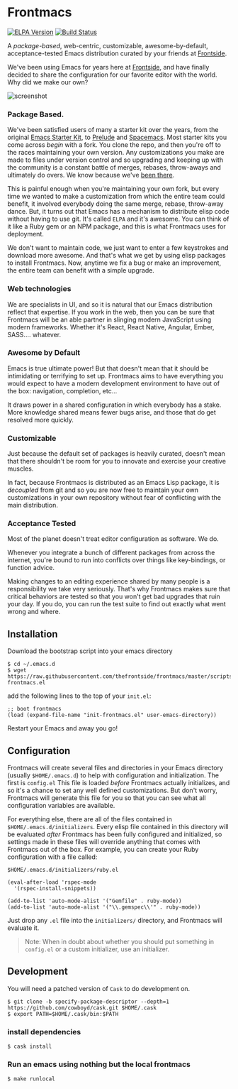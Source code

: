 # Frontmacs

[![ELPA Version](https://cdn.rawgit.com/thefrontside/frontmacs/master/elpa.svg?raw=true)](http://elpa.frontside.io/archive-contents)
[![Build Status](https://travis-ci.org/thefrontside/frontmacs.svg?branch=master)](https://travis-ci.org/thefrontside/frontmacs)

A _package-based_, web-centric, customizable, awesome-by-default,
acceptance-tested Emacs distribution curated by your friends at
[Frontside][frontside].

We've been using Emacs for years here at [Frontside][frontside], and
have finally decided to share the configuration for our favorite
editor with the world. Why did we make our own?

![screenshot](https://raw.githubusercontent.com/rhoit/frontmacs/dump/screenshot.png)

### Package Based.

We've been satisfied users of many a starter kit over the years, from
the original [Emacs Starter Kit][2], to [Prelude][3] and
[Spacemacs][4]. Most starter kits you come across _begin_ with a
fork. You clone the repo, and then you're off to the races maintaining
your own version. Any customizations you make are made to files
under version control and so upgrading and keeping up with the
community is a constant battle of merges, rebases, throw-aways and
ultimately do overs. We know because we've [been there][5].

This is painful enough when you're maintaining your own fork, but
every time we wanted to make a customization from which the entire
team could benefit, it involved everybody doing the same merge, rebase,
throw-away dance. But, it turns out that Emacs has a mechanism to
distribute elisp code without having to use git. It's called `ELPA`
and it's awesome. You can think of it like a Ruby gem or an NPM
package, and this is what Frontmacs uses for deployment.

We don't want to maintain code, we just want to enter a few keystrokes
and download more awesome. And that's what we get by using elisp
packages to install Frontmacs. Now, anytime we fix a bug or make an
improvement, the entire team can benefit with a simple upgrade.

### Web technologies

We are specialists in UI, and so it is natural that our Emacs
distribution reflect that expertise. If you work in the web, then you
can be sure that Frontmacs will be an able partner in slinging modern
JavaScript using modern frameworks. Whether it's React, React Native,
Angular, Ember, SASS.... whatever.

### Awesome by Default

Emacs is true ultimate power! But that doesn't mean that it should be
intimidating or terrifying to set up. Frontmacs aims to have
everything you would expect to have a modern development environment
to have out of the box: navigation, completion, etc...

It draws power in a shared configuration in which everybody has a
stake. More knowledge shared means fewer bugs arise, and those that do
get resolved more quickly.


### Customizable

Just because the default set of packages is heavily curated, doesn't
mean that there shouldn't be room for you to innovate and exercise
your creative muscles.

In fact, because Frontmacs is distributed as an Emacs Lisp package, it is
_decoupled_ from git and so you are now free to maintain your own
customizations in your own repository without fear of conflicting with
the main distribution.

### Acceptance Tested

Most of the planet doesn't treat editor configuration as software. We
do.

Whenever you integrate a bunch of different packages from across the
internet, you're bound to run into conflicts over things like
key-bindings, or function advice.

Making changes to an editing experience shared by many people is a
responsibility we take very seriously. That's why Frontmacs makes sure
that critical behaviors are tested so that you won't get bad upgrades
that ruin your day. If you do, you can run the test suite to find out
exactly what went wrong and where.

## Installation

Download the bootstrap script into your emacs directory

```
$ cd ~/.emacs.d
$ wget https://raw.githubusercontent.com/thefrontside/frontmacs/master/scripts/init-frontmacs.el
```

add the following lines to the top of your `init.el`:

``` emacs-lisp
;; boot frontmacs
(load (expand-file-name "init-frontmacs.el" user-emacs-directory))
```

Restart your Emacs and away you go!

## Configuration

Frontmacs will create several files and directories in your Emacs
directory (usually `$HOME/.emacs.d`) to help with configuration and
initialization. The first is `config.el` This file is loaded _before_
Frontmacs actually initializes, and so it's a chance to set any
well defined customizations. But don't worry, Frontmacs will generate
this file for you so that you can see what all configuration variables
are available.

For everything else, there are all of the files contained in
`$HOME/.emacs.d/initializers`. Every elisp file contained in this
directory will be evaluated _after_ Frontmacs has been fully
configured and initialized, so settings made in these files will
override anything that comes with Frontmacs out of the box. For
example, you can create your Ruby configuration with a file called:

`$HOME/.emacs.d/initializers/ruby.el`

``` emacs-lisp
(eval-after-load 'rspec-mode
  '(rspec-install-snippets))

(add-to-list 'auto-mode-alist '("Gemfile" . ruby-mode))
(add-to-list 'auto-mode-alist '("\\.gemspec\\'" . ruby-mode))
```

Just drop any `.el` file into the `initializers/` directory, and
Frontmacs will evaluate it.

> Note: When in doubt about whether you should put something in `config.el` or a
> custom initializer, use an initializer.

## Development

You will need a patched version of `Cask` to do development on.

```
$ git clone -b specify-package-descriptor --depth=1 https://github.com/cowboyd/cask.git $HOME/.cask
$ export PATH=$HOME/.cask/bin:$PATH
```

### install dependencies

```
$ cask install
```

### Run an emacs using nothing but the local frontmacs

```
$ make runlocal
```

[frontside]: http://frontside.io
[2]: https://github.com/technomancy/emacs-starter-kit
[3]: https://github.com/bbatsov/prelude
[4]: http://spacemacs.org/
[5]: https://github.com/thefrontside/.emacs.d

